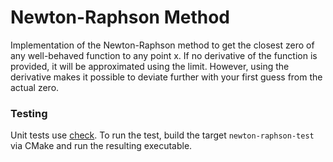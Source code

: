 # Newton-Raphson Method

Implementation of the Newton-Raphson method to get the closest zero of any well-behaved function to any point x. If no
derivative of the function is provided, it will be approximated using the limit. However, using the derivative makes it
possible to deviate further with your first guess from the actual zero.

### Testing

Unit tests use [check](https://libcheck.github.io/check/). To run the test, build the target `newton-raphson-test`
via CMake and run the resulting executable.
